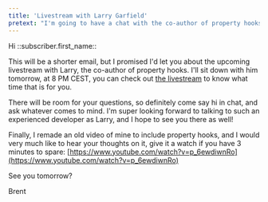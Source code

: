```yaml
---
title: 'Livestream with Larry Garfield'
pretext: "I'm going to have a chat with the co-author of property hooks!"
---
```


Hi ::subscriber.first_name::

This will be a shorter email, but I promised I'd let you about the upcoming livestream with Larry, the co-author of property hooks. I'll sit down with him tomorrow, at 8 PM CEST, you can check out [the livestream](https://www.youtube.com/watch?v=ULUrhIrjyAg) to know what time that is for you. 

There will be room for your questions, so definitely come say hi in chat, and ask whatever comes to mind. I'm super looking forward to talking to such an experienced developer as Larry, and I hope to see you there as well! 

Finally, I remade an old video of mine to include property hooks, and I would very much like to hear your thoughts on it, give it a watch if you have 3 minutes to spare: [https://www.youtube.com/watch?v=p_6ewdiwnRo](https://www.youtube.com/watch?v=p_6ewdiwnRo)

See you tomorrow?

Brent